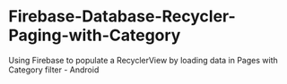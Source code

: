 # Firebase-Database-Recycler-Paging-with-Category
Using Firebase to populate a RecyclerView by loading data in Pages with Category filter - Android
